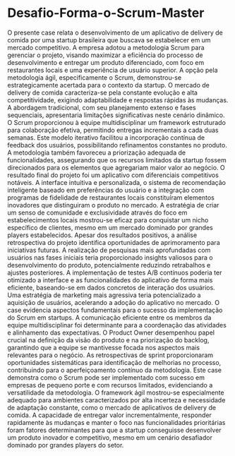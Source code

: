 # Desafio-Forma-o-Scrum-Master

O presente case relata o desenvolvimento de um aplicativo de delivery de comida por uma startup brasileira que buscava se estabelecer em um mercado competitivo. A empresa adotou a metodologia Scrum para gerenciar o projeto, visando maximizar a eficiência do processo de desenvolvimento e entregar um produto diferenciado, com foco em restaurantes locais e uma experiência de usuário superior.
A opção pela metodologia ágil, especificamente o Scrum, demonstrou-se estrategicamente acertada para o contexto da startup. O mercado de delivery de comida caracteriza-se pela constante evolução e alta competitividade, exigindo adaptabilidade e respostas rápidas às mudanças. A abordagem tradicional, com seu planejamento extenso e fases sequenciais, apresentaria limitações significativas neste cenário dinâmico.
O Scrum proporcionou à equipe multidisciplinar um framework estruturado para colaboração efetiva, permitindo entregas incrementais a cada duas semanas. Este modelo iterativo facilitou a incorporação contínua de feedback dos usuários, possibilitando refinamentos constantes no produto. A metodologia também favoreceu a priorização adequada de funcionalidades, assegurando que os recursos limitados da startup fossem direcionados para os elementos que agregariam maior valor ao negócio.
O resultado final do projeto foi um aplicativo com diferenciais competitivos notáveis. A interface intuitiva e personalizada, o sistema de recomendação inteligente baseado em preferências do usuário e a integração com programas de fidelidade de restaurantes locais constituíram elementos inovadores que distinguiram o produto no mercado.
A estratégia de criar um senso de comunidade e exclusividade através do foco em estabelecimentos locais mostrou-se eficaz para conquistar um nicho específico de clientes, mesmo em um mercado dominado por grandes players estabelecidos.
Apesar dos resultados positivos, a análise retrospectiva do projeto identifica oportunidades de aprimoramento para iniciativas futuras. A realização de pesquisas mais aprofundadas com usuários nas fases iniciais teria proporcionado insights valiosos para o desenvolvimento do produto, potencialmente reduzindo retrabalhos e ajustes posteriores. A implementação de testes A/B contínuos poderia ter otimizado a interface e as funcionalidades do aplicativo de forma mais eficiente, baseando-se em dados concretos de interação dos usuários. Uma estratégia de marketing mais agressiva teria potencializado a aquisição de usuários, acelerando a adoção do aplicativo no mercado.
O case evidencia aspectos fundamentais para o sucesso da implementação do Scrum em startups. A comunicação eficiente entre os membros da equipe multidisciplinar foi determinante para a coordenação das atividades e alinhamento das expectativas. O Product Owner desempenhou papel crucial na definição da visão do produto e na priorização do backlog, garantindo que a equipe se mantivesse focada nos aspectos mais relevantes para o negócio. As retrospectivas de sprint proporcionaram oportunidades sistemáticas para identificação de melhorias no processo, contribuindo para o aperfeiçoamento contínuo da metodologia.
Este case demonstra como o Scrum pode ser implementado com sucesso em empresas de pequeno porte e com recursos limitados, evidenciando a versatilidade da metodologia. O framework ágil mostrou-se especialmente adequado para ambientes caracterizados por alta incerteza e necessidade de adaptação constante, como o mercado de aplicativos de delivery de comida. A capacidade de entregar valor incrementalmente, responder rapidamente às mudanças e manter o foco nas funcionalidades prioritárias foram fatores determinantes para que a startup conseguisse desenvolver um produto inovador e competitivo, mesmo em um cenário desafiador dominado por grandes players do setor.
